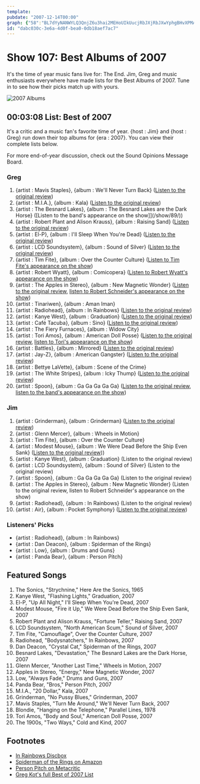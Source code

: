 ```yaml
---
template: 
pubdate: "2007-12-14T00:00"
graph: {"58":"BL7dYyNANWYLQ3QnjZ6u3hai2MEHoUIkUucjRbJXjRbJXwYphgBHvXPMAJI4IxfAifHg48BJlABlqsIERQwWDrOdxtDtzqrHHKv2N1aqEafRxCBAy8PBKfw2aoSuvhx3N2BBNCzBHHZjJPg09aqoSqJPg09hqi2T0PGBJ8hEl9J7x0lvK5FvVSc6ZYxuNyNQRu5O1d5RBB1HBTGyCXG8nRhGj06bJSyMXvyVgD298tHBEGdZnv7jdxzCjVBJx4rnNsrNKnLANR3cs9"}
id: "dabc030c-3e6a-4d0f-bea0-0db18aef7ac7"
---
```






# Show 107: Best Albums of 2007

It's the time of year music fans live for: The End. Jim, Greg and music enthusiasts everywhere have made lists for the Best Albums of 2007. Tune in to see how their picks match up with yours.

![2007 Albums](https://static.soundopinions.org/images/2007/2007albums.JPG)



## 00:03:08 List: Best of 2007

It's a critic and a music fan's favorite time of year. {host : Jim} and {host : Greg} run down their top albums for {era : 2007}. You can view their complete lists below.

For more end-of-year discussion, check out the Sound Opinions Message Board.


### Greg

1. {artist : Mavis Staples}, {album : We'll Never Turn Back} ([Listen to the original review](/show/75/))
2. {artist : M.I.A.}, {album : Kala} ([Listen to the original review](/show/90/))
3. {artist : The Besnard Lakes}, {album : The Besnard Lakes are the Dark Horse} ([Listen to the band's appearance on the show]](/show/89/))
4. {artist : Robert Plant and Alison Krauss}, {album : Raising Sand} ([Listen to the original review](/show/100/))
5. {artist : El-P}, {album : I'll Sleep When You're Dead} ([Listen to the original review](/show/75/))
6. {artist : LCD Soundsystem}, {album : Sound of Silver} ([Listen to the original review](/show/68/))
7. {artist : Tim Fite}, {album : Over the Counter Culture} ([Listen to Tim Fite's appearance on the show](/show/65/))
8. {artist : Robert Wyatt}, {album : Comicopera} ([Listen to Robert Wyatt's appearance on the show](/show/100/))
9. {artist : The Apples in Stereo}, {album : New Magnetic Wonder} ([Listen to the original review](/show/70/), [listen to Robert Schneider's appearance on the show](/show/70/))
10. {artist : Tinariwen}, {album : Aman Iman}
11. {artist : Radiohead}, {album : In Rainbows} ([Listen to the original review](/show/99/))
12. {artist : Kanye West}, {album : Graduation} ([Listen to the original review](/show/93/))
13. {artist : Café Tacuba}, {album : Sino} ([Listen to the original review](/show/101/))
14. {artist : The Fiery Furnaces}, {album : Widow City}
15. {artist : Tori Amos}, {album : American Doll Posse} ([Listen to the original review](/show/76/), [listen to Tori's appearance on the show](/show/106/))
16. {artist : Battles}, {album : Mirrored} ([Listen to the original review](/show/75/))
17. {artist : Jay-Z}, {album : American Gangster} ([Listen to the original review](/show/102/))
18. {artist : Bettye LaVette}, {album : Scene of the Crime}
19. {artist : The White Stripes}, {album : Icky Thump} ([Listen to the original review](/show/82/))
20. {artist : Spoon}, {album : Ga Ga Ga Ga Ga} ([Listen to the original review](/show/84/), [listen to the band's appearance on the show](/show/102/))


### Jim

1. {artist : Grinderman}, {album : Grinderman} ([Listen to the original review](/show/87/))
2. {artist : Glenn Mercer}, {album : Wheels in Motion}
3. {artist : Tim Fite}, {album : Over the Counter Culture}
4. {artist : Modest Mouse}, {album : We Were Dead Before the Ship Even Sank} ([Listen to the original review](/show/68/)))
5. {artist : Kanye West}, {album : Graduation} (Listen to the original review)
6. {artist : LCD Soundsystem}, {album : Sound of Silver} (Listen to the original review)
7. {artist : Spoon}, {album : Ga Ga Ga Ga Ga} (Listen to the original review)
8. {artist : The Apples in Stereo}, {album : New Magnetic Wonder} (Listen to the original review, listen to Robert Schneider's appearance on the show)
9. {artist : Radiohead}, {album : In Rainbows} (Listen to the original review)
10. {artist : Air}, {album : Pocket Symphony} ([Listen to the original review](/show/68/))


### Listeners' Picks

- {artist : Radiohead}, {album : In Rainbows}
- {artist : Dan Deacon}, {album : Spiderman of the Rings}
- {artist : Low}, {album : Drums and Guns}
- {artist : Panda Bear}, {album : Person Pitch}



## Featured Songs

1. The Sonics, "Strychnine," Here Are the Sonics, 1965
2. Kanye West, "Flashing Lights," Graduation, 2007
3. El-P, "Up All Night," I'll Sleep When You're Dead, 2007
4. Modest Mouse, "Fire it Up," We Were Dead Before the Ship Even Sank, 2007
5. Robert Plant and Alison Krauss, "Fortune Teller," Raising Sand, 2007
6. LCD Soundsystem, "North American Scum," Sound of Silver, 2007
7. Tim Fite, "Camouflage", Over the Counter Culture, 2007
8. Radiohead, "Bodysnatchers," In Rainbows, 2007
9. Dan Deacon, "Crystal Cat," Spiderman of the Rings, 2007
10. Besnard Lakes, "Devastation," The Besnard Lakes are the Dark Horse, 2007
11. Glenn Mercer, "Another Last Time," Wheels in Motion, 2007
12. Apples in Stereo, "Energy," New Magnetic Wonder, 2007
13. Low, "Always Fade," Drums and Guns, 2007
14. Panda Bear, "Bros," Person Pitch, 2007
15. M.I.A., "20 Dollar," Kala, 2007
16. Grinderman, "No Pussy Blues," Grinderman, 2007
17. Mavis Staples, "Turn Me Around," We'll Never Turn Back, 2007
18. Blondie, "Hanging on the Telephone," Parallel Lines, 1978
19. Tori Amos, "Body and Soul," American Doll Posse, 2007
20. The 1900s, "Two Ways," Cold and Kind, 2007



## Footnotes

- [In Rainbows Discbox](http://www.waste.uk.com/Store/waste-radiohead-dii-11-10023-discbox+audio.html%20)
- [Spiderman of the Rings on Amazon](http://www.amazon.com/Spiderman-Rings-Dan-Deacon/dp/B000OHZK5O)
- [Person Pitch on Metacritic](http://www.metacritic.com/music/artists/pandabear/personpitch)
- [Greg Kot's full Best of 2007 List](http://leisureblogs.chicagotribune.com/turn_it_up/2007/12/best-of-2007-20.html#more)